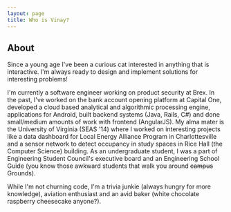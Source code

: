 ```yaml
---
layout: page
title: Who is Vinay?
---
```

## About
Since a young age I've been a curious cat interested in anything that is interactive. I'm always ready to design and implement solutions for interesting problems!

I'm currently a software engineer working on product security at Brex. In the past, I've worked on the bank account opening platform at Capital One, developed a cloud based analytical and algorithmic processing engine, applications for Android, built backend systems (Java, Rails, C#) and done small/medium amounts of work with frontend (AngularJS). My alma mater is the University of Virginia (SEAS '14) where I worked on interesting projects like a data dashboard for Local Energy Alliance Program in Charlottesville and a sensor network to detect occupancy in study spaces in Rice Hall (the Computer Science) building. As an undergraduate student, I was a part of Engineering Student Council's executive board and an Engineering School Guide (you know those awkward students that walk you around ~~campus~~ Grounds).

While I'm not churning code, I'm a trivia junkie (always hungry for more knowledge), aviation enthusiast and an avid baker (white chocolate raspberry cheesecake anyone?).
